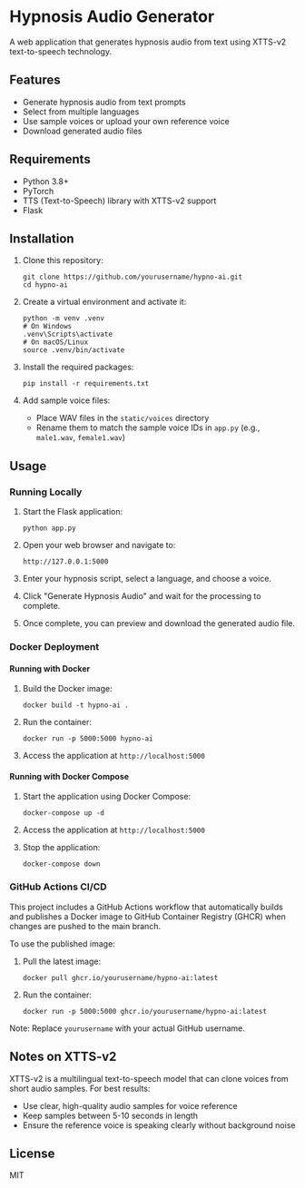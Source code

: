 # Hypnosis Audio Generator

A web application that generates hypnosis audio from text using XTTS-v2 text-to-speech technology.

## Features

- Generate hypnosis audio from text prompts
- Select from multiple languages
- Use sample voices or upload your own reference voice
- Download generated audio files

## Requirements

- Python 3.8+
- PyTorch
- TTS (Text-to-Speech) library with XTTS-v2 support
- Flask

## Installation

1. Clone this repository:
   ```
   git clone https://github.com/yourusername/hypno-ai.git
   cd hypno-ai
   ```

2. Create a virtual environment and activate it:
   ```
   python -m venv .venv
   # On Windows
   .venv\Scripts\activate
   # On macOS/Linux
   source .venv/bin/activate
   ```

3. Install the required packages:
   ```
   pip install -r requirements.txt
   ```

4. Add sample voice files:
   - Place WAV files in the `static/voices` directory
   - Rename them to match the sample voice IDs in `app.py` (e.g., `male1.wav`, `female1.wav`)

## Usage

### Running Locally

1. Start the Flask application:
   ```
   python app.py
   ```

2. Open your web browser and navigate to:
   ```
   http://127.0.0.1:5000
   ```

3. Enter your hypnosis script, select a language, and choose a voice.

4. Click "Generate Hypnosis Audio" and wait for the processing to complete.

5. Once complete, you can preview and download the generated audio file.

### Docker Deployment

#### Running with Docker

1. Build the Docker image:
   ```
   docker build -t hypno-ai .
   ```

2. Run the container:
   ```
   docker run -p 5000:5000 hypno-ai
   ```

3. Access the application at `http://localhost:5000`

#### Running with Docker Compose

1. Start the application using Docker Compose:
   ```
   docker-compose up -d
   ```

2. Access the application at `http://localhost:5000`

3. Stop the application:
   ```
   docker-compose down
   ```

### GitHub Actions CI/CD

This project includes a GitHub Actions workflow that automatically builds and publishes a Docker image to GitHub Container Registry (GHCR) when changes are pushed to the main branch.

To use the published image:

1. Pull the latest image:
   ```
   docker pull ghcr.io/yourusername/hypno-ai:latest
   ```

2. Run the container:
   ```
   docker run -p 5000:5000 ghcr.io/yourusername/hypno-ai:latest
   ```

Note: Replace `yourusername` with your actual GitHub username.

## Notes on XTTS-v2

XTTS-v2 is a multilingual text-to-speech model that can clone voices from short audio samples. For best results:

- Use clear, high-quality audio samples for voice reference
- Keep samples between 5-10 seconds in length
- Ensure the reference voice is speaking clearly without background noise

## License

MIT
